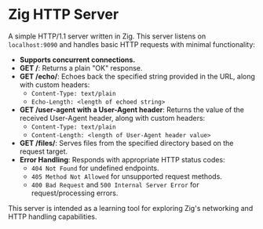 # Zig HTTP Server

A simple HTTP/1.1 server written in Zig. This server listens on `localhost:9090` and handles basic HTTP requests with minimal functionality:

- **Supports concurrent connections.**
- **GET /**: Returns a plain "OK" response.
- **GET /echo/<your string>**: Echoes back the specified string provided in the URL, along with custom headers:
  - `Content-Type: text/plain`
  - `Echo-Length: <length of echoed string>`
- **GET /user-agent with a User-Agent header**: Returns the value of the received User-Agent header, along with custom headers:
  - `Content-Type: text/plain`
  - `Content-Length: <length of User-Agent header value>`
- **GET /files/<file path>**: Serves files from the specified directory based on the request target.
- **Error Handling**: Responds with appropriate HTTP status codes:
  - `404 Not Found` for undefined endpoints.
  - `405 Method Not Allowed` for unsupported request methods.
  - `400 Bad Request` and `500 Internal Server Error` for request/processing errors.

This server is intended as a learning tool for exploring Zig's networking and HTTP handling capabilities.
